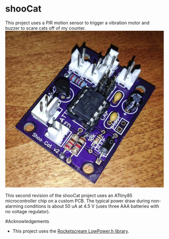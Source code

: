 shooCat
=======

This project uses a PIR motion sensor to trigger a vibration motor and buzzer to scare cats off of my counter.
![shooCat](/images/shooCat2-assembled.jpg)

This second revision of the shooCat project uses an ATtiny85 microcontroller chip on a custom PCB. The typical power draw during non-alarming conditions is about 50 uA at 4.5 V (uses three AAA batteries with no voltage regulator).

#Acknowledgements

* This project uses the [Rocketscream LowPower.h library](http://www.rocketscream.com/blog/2011/07/04/lightweight-low-power-arduino-library/).
